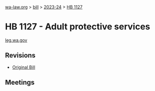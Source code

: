 [wa-law.org](/) > [bill](/bill/) > [2023-24](/bill/2023-24/) > [HB 1127](/bill/2023-24/hb/1127/)

# HB 1127 - Adult protective services
[leg.wa.gov](https://app.leg.wa.gov/billsummary?BillNumber=1127&Year=2023&Initiative=false)

## Revisions
* [Original Bill](1/)

## Meetings
